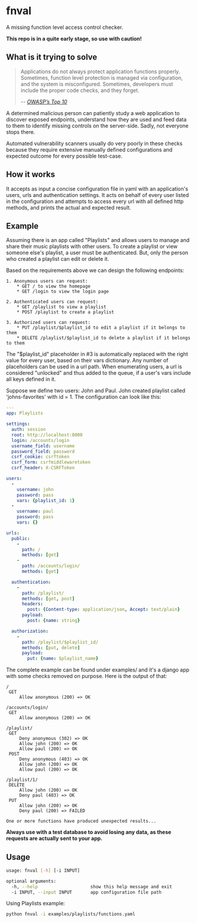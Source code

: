 # fnval
A missing function level access control checker.

**This repo is in a quite early stage, so use with caution!**

## What is it trying to solve
> Applications do not always protect application functions properly. Sometimes, function level protection is managed
via configuration, and the system is misconfigured. Sometimes, developers must include the proper code checks, and
they forget.
>
> -- <cite>[OWASP’s Top 10](https://www.owasp.org/index.php/Top_10_2013-A7-Missing_Function_Level_Access_Control)</cite>

A determined malicious person can patiently study a web application to discover exposed endpoints, understand how
they are used and feed data to them to identify missing controls on the server-side. Sadly, not everyone stops there.

Automated vulnerability scanners usually do very poorly in these checks because they require extensive manually defined
configurations and expected outcome for every possible test-case.

## How it works
It accepts as input a concise configuration file in yaml with an application's users, urls and authentication settings.
It acts on behalf of every user listed in the configuration and attempts to access every url with all defined http
methods, and prints the actual and expected result.

## Example
Assuming there is an app called "Playlists" and allows users to manage and share their music playlists with other users.
To create a playlist or view someone else's playlist, a user must be authenticated. But, only the person who created a
playlist can edit or delete it.

Based on the requirements above we can design the following endpoints:

    1. Anonymous users can request:
        * GET / to view the homepage
        * GET /login to view the login page
    
    2. Authenticated users can request:
        * GET /playlist to view a playlist
        * POST /playlist to create a playlist
    
    3. Authorized users can request:
        * PUT /playlist/$playlist_id to edit a playlist if it belongs to them
        * DELETE /playlist/$playlist_id to delete a playlist if it belongs to them

The "$playlist_id" placeholder in #3 is automatically replaced with the right value for every user, based on their vars
dictionary. Any number of placeholders can be used in a url path. When enumerating users, a
url is considered "unlocked" and thus added to the queue, if a user's vars include all keys defined in it.

Suppose we define two users: John and Paul. John created playlist called 'johns-favorites' with id = 1. The
configuration can look like this:

```yaml
---
app: Playlists

settings:
  auth: session
  root: http://localhost:8000
  login: /accounts/login
  username_field: username
  password_field: password
  csrf_cookie: csrftoken
  csrf_form: csrfmiddlewaretoken
  csrf_header: X-CSRFToken

users:
  -
    username: john
    password: pass
    vars: {playlist_id: 1}
  -
    username: paul
    password: pass
    vars: {}

urls:
  public:
    -
      path: /
      methods: [get]
    -
      path: /accounts/login/
      methods: [get]

  authentication:
    -
      path: /playlist/
      methods: [get, post]
      headers:
        post: {Content-type: application/json, Accept: text/plain}
      payload:
        post: {name: string}

  authorization:
    -
      path: /playlist/$playlist_id/
      methods: [put, delete]
      payload:
        put: {name: $playlist_name}
```

The complete example can be found under examples/ and it's a django app with some checks removed on purpose. Here is the
output of that:

```
/
 GET
     Allow anonymous (200) => OK

/accounts/login/
 GET
     Allow anonymous (200) => OK

/playlist/
 GET
     Deny anonymous (302) => OK
     Allow john (200) => OK
     Allow paul (200) => OK
 POST
     Deny anonymous (403) => OK
     Allow john (200) => OK
     Allow paul (200) => OK

/playlist/1/
 DELETE
     Allow john (200) => OK
     Deny paul (403) => OK
 PUT
     Allow john (200) => OK
     Deny paul (200) => FAILED

One or more functions have produced unexpected results...
```

**Always use with a test database to avoid losing any data, as these requests are actually sent to your app.**

## Usage
```bash
usage: fnval [-h] [-i INPUT]

optional arguments:
  -h, --help                    show this help message and exit
  -i INPUT, --input INPUT       app configuration file path
```

Using Playlists example:
```bash
python fnval -i examples/playlists/functions.yaml
```
